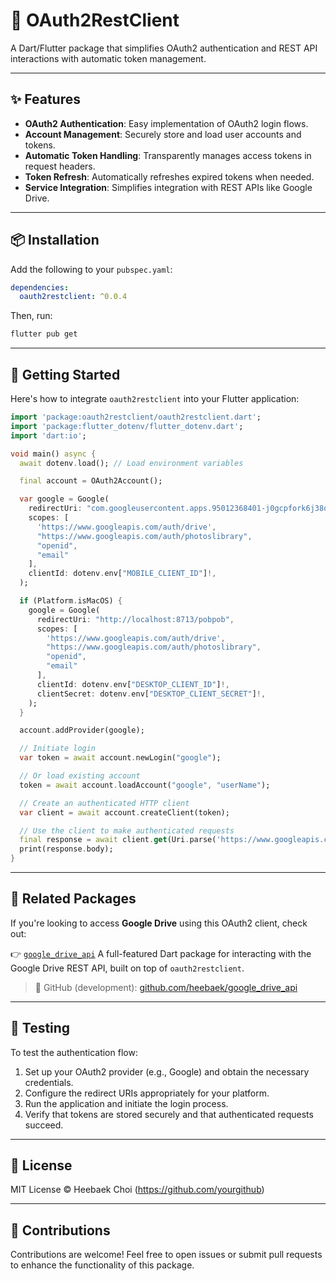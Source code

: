 # 🔐 OAuth2RestClient

A Dart/Flutter package that simplifies OAuth2 authentication and REST API interactions with automatic token management.

---

## ✨ Features

- **OAuth2 Authentication**: Easy implementation of OAuth2 login flows.
- **Account Management**: Securely store and load user accounts and tokens.
- **Automatic Token Handling**: Transparently manages access tokens in request headers.
- **Token Refresh**: Automatically refreshes expired tokens when needed.
- **Service Integration**: Simplifies integration with REST APIs like Google Drive.

---

## 📦 Installation

Add the following to your `pubspec.yaml`:

```yaml
dependencies:
  oauth2restclient: ^0.0.4
```

Then, run:

```bash
flutter pub get
```

---

## 🚀 Getting Started

Here's how to integrate `oauth2restclient` into your Flutter application:

```dart
import 'package:oauth2restclient/oauth2restclient.dart';
import 'package:flutter_dotenv/flutter_dotenv.dart';
import 'dart:io';

void main() async {
  await dotenv.load(); // Load environment variables

  final account = OAuth2Account();

  var google = Google(
    redirectUri: "com.googleusercontent.apps.95012368401-j0gcpfork6j38q3p8sg37admdo086gbs:/oauth2redirect",
    scopes: [
      'https://www.googleapis.com/auth/drive',
      "https://www.googleapis.com/auth/photoslibrary",
      "openid",
      "email"
    ],
    clientId: dotenv.env["MOBILE_CLIENT_ID"]!,
  );

  if (Platform.isMacOS) {
    google = Google(
      redirectUri: "http://localhost:8713/pobpob",
      scopes: [
        'https://www.googleapis.com/auth/drive',
        "https://www.googleapis.com/auth/photoslibrary",
        "openid",
        "email"
      ],
      clientId: dotenv.env["DESKTOP_CLIENT_ID"]!,
      clientSecret: dotenv.env["DESKTOP_CLIENT_SECRET"]!,
    );
  }

  account.addProvider(google);

  // Initiate login
  var token = await account.newLogin("google");

  // Or load existing account
  token = await account.loadAccount("google", "userName");

  // Create an authenticated HTTP client
  var client = await account.createClient(token);

  // Use the client to make authenticated requests
  final response = await client.get(Uri.parse('https://www.googleapis.com/drive/v3/files'));
  print(response.body);
}
```

---

## 📂 Related Packages

If you're looking to access **Google Drive** using this OAuth2 client, check out:

👉 [`google_drive_api`](https://pub.dev/packages/google_drive_api)
A full-featured Dart package for interacting with the Google Drive REST API, built on top of `oauth2restclient`.

> 🔧 GitHub (development): [github.com/heebaek/google_drive_api](https://github.com/heebaek/google_drive_api)

---

## 🧪 Testing

To test the authentication flow:

1. Set up your OAuth2 provider (e.g., Google) and obtain the necessary credentials.
2. Configure the redirect URIs appropriately for your platform.
3. Run the application and initiate the login process.
4. Verify that tokens are stored securely and that authenticated requests succeed.

---

## 📄 License

MIT License © Heebaek Choi (https://github.com/yourgithub)

---

## 🙌 Contributions

Contributions are welcome! Feel free to open issues or submit pull requests to enhance the functionality of this package.